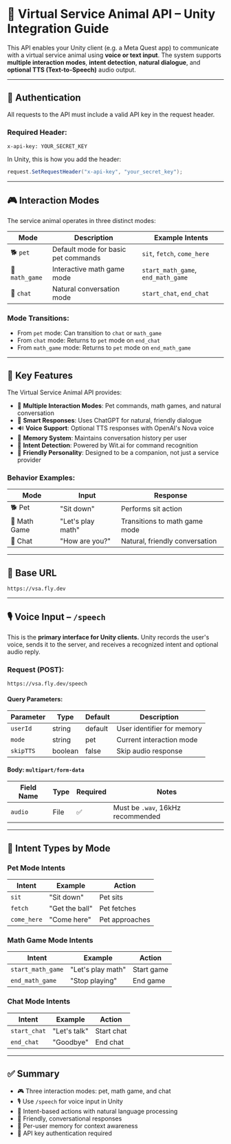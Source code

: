 # 🐾 Virtual Service Animal API – Unity Integration Guide

This API enables your Unity client (e.g. a Meta Quest app) to communicate with a virtual service animal using **voice or text input**. The system supports **multiple interaction modes**, **intent detection**, **natural dialogue**, and **optional TTS (Text-to-Speech)** audio output.

---

## 🔐 Authentication

All requests to the API must include a valid API key in the request header.

### Required Header:

```
x-api-key: YOUR_SECRET_KEY
```

In Unity, this is how you add the header:

```csharp
request.SetRequestHeader("x-api-key", "your_secret_key");
```

---

## 🎮 Interaction Modes

The service animal operates in three distinct modes:

| Mode           | Description                         | Example Intents                    |
| -------------- | ----------------------------------- | ---------------------------------- |
| 🐕 `pet`       | Default mode for basic pet commands | `sit`, `fetch`, `come_here`        |
| 🧮 `math_game` | Interactive math game mode          | `start_math_game`, `end_math_game` |
| 💬 `chat`      | Natural conversation mode           | `start_chat`, `end_chat`           |

### Mode Transitions:

- From `pet` mode: Can transition to `chat` or `math_game`
- From `chat` mode: Returns to `pet` mode on `end_chat`
- From `math_game` mode: Returns to `pet` mode on `end_math_game`

---

## 🧭 Key Features

The Virtual Service Animal API provides:

- 🐶 **Multiple Interaction Modes**: Pet commands, math games, and natural conversation
- 🧠 **Smart Responses**: Uses ChatGPT for natural, friendly dialogue
- 🔊 **Voice Support**: Optional TTS responses with OpenAI's Nova voice
- 💾 **Memory System**: Maintains conversation history per user
- 🎯 **Intent Detection**: Powered by Wit.ai for command recognition
- 🤝 **Friendly Personality**: Designed to be a companion, not just a service provider

### Behavior Examples:

| Mode         | Input             | Response                       |
| ------------ | ----------------- | ------------------------------ |
| 🐕 Pet       | "Sit down"        | Performs sit action            |
| 🧮 Math Game | "Let's play math" | Transitions to math game mode  |
| 💬 Chat      | "How are you?"    | Natural, friendly conversation |

---

## 🔗 Base URL

```
https://vsa.fly.dev
```

---

## 🎙️ Voice Input – `/speech`

This is the **primary interface for Unity clients.** Unity records the user's voice, sends it to the server, and receives a recognized intent and optional audio reply.

### Request (POST):

```
https://vsa.fly.dev/speech
```

#### Query Parameters:

| Parameter | Type    | Default | Description                |
| --------- | ------- | ------- | -------------------------- |
| `userId`  | string  | default | User identifier for memory |
| `mode`    | string  | pet     | Current interaction mode   |
| `skipTTS` | boolean | false   | Skip audio response        |

#### Body: `multipart/form-data`

| Field Name | Type | Required | Notes                             |
| ---------- | ---- | -------- | --------------------------------- |
| `audio`    | File | ✅       | Must be `.wav`, 16kHz recommended |

---

## 🧠 Intent Types by Mode

### Pet Mode Intents

| Intent      | Example        | Action         |
| ----------- | -------------- | -------------- |
| `sit`       | "Sit down"     | Pet sits       |
| `fetch`     | "Get the ball" | Pet fetches    |
| `come_here` | "Come here"    | Pet approaches |

### Math Game Mode Intents

| Intent            | Example           | Action     |
| ----------------- | ----------------- | ---------- |
| `start_math_game` | "Let's play math" | Start game |
| `end_math_game`   | "Stop playing"    | End game   |

### Chat Mode Intents

| Intent       | Example      | Action     |
| ------------ | ------------ | ---------- |
| `start_chat` | "Let's talk" | Start chat |
| `end_chat`   | "Goodbye"    | End chat   |

---

## ✅ Summary

- 🎮 Three interaction modes: pet, math game, and chat
- 🎙️ Use `/speech` for voice input in Unity
- 🧠 Intent-based actions with natural language processing
- 💬 Friendly, conversational responses
- 💾 Per-user memory for context awareness
- 🔐 API key authentication required
